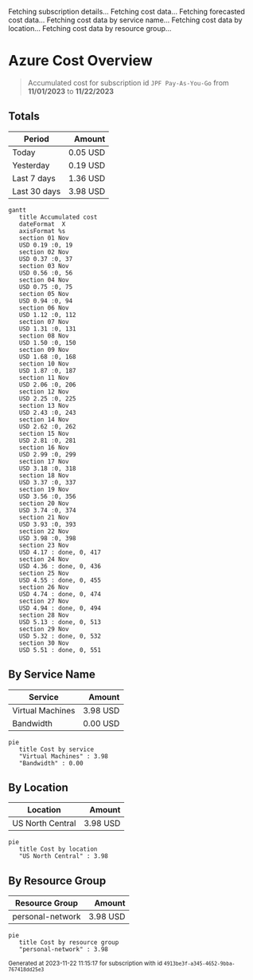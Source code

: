 Fetching subscription details...
Fetching cost data...
Fetching forecasted cost data...
Fetching cost data by service name...
Fetching cost data by location...
Fetching cost data by resource group...
# Azure Cost Overview

> Accumulated cost for subscription id `JPF Pay-As-You-Go` from **11/01/2023** to **11/22/2023**

## Totals

|Period|Amount|
|---|---:|
|Today|0.05 USD|
|Yesterday|0.19 USD|
|Last 7 days|1.36 USD|
|Last 30 days|3.98 USD|

```mermaid
gantt
   title Accumulated cost
   dateFormat  X
   axisFormat %s
   section 01 Nov
   USD 0.19 :0, 19
   section 02 Nov
   USD 0.37 :0, 37
   section 03 Nov
   USD 0.56 :0, 56
   section 04 Nov
   USD 0.75 :0, 75
   section 05 Nov
   USD 0.94 :0, 94
   section 06 Nov
   USD 1.12 :0, 112
   section 07 Nov
   USD 1.31 :0, 131
   section 08 Nov
   USD 1.50 :0, 150
   section 09 Nov
   USD 1.68 :0, 168
   section 10 Nov
   USD 1.87 :0, 187
   section 11 Nov
   USD 2.06 :0, 206
   section 12 Nov
   USD 2.25 :0, 225
   section 13 Nov
   USD 2.43 :0, 243
   section 14 Nov
   USD 2.62 :0, 262
   section 15 Nov
   USD 2.81 :0, 281
   section 16 Nov
   USD 2.99 :0, 299
   section 17 Nov
   USD 3.18 :0, 318
   section 18 Nov
   USD 3.37 :0, 337
   section 19 Nov
   USD 3.56 :0, 356
   section 20 Nov
   USD 3.74 :0, 374
   section 21 Nov
   USD 3.93 :0, 393
   section 22 Nov
   USD 3.98 :0, 398
   section 23 Nov
   USD 4.17 : done, 0, 417
   section 24 Nov
   USD 4.36 : done, 0, 436
   section 25 Nov
   USD 4.55 : done, 0, 455
   section 26 Nov
   USD 4.74 : done, 0, 474
   section 27 Nov
   USD 4.94 : done, 0, 494
   section 28 Nov
   USD 5.13 : done, 0, 513
   section 29 Nov
   USD 5.32 : done, 0, 532
   section 30 Nov
   USD 5.51 : done, 0, 551
```

## By Service Name

|Service|Amount|
|---|---:|
|Virtual Machines|3.98 USD|
|Bandwidth|0.00 USD|

```mermaid
pie
   title Cost by service
   "Virtual Machines" : 3.98
   "Bandwidth" : 0.00
```

## By Location

|Location|Amount|
|---|---:|
|US North Central|3.98 USD|

```mermaid
pie
   title Cost by location
   "US North Central" : 3.98
```

## By Resource Group

|Resource Group|Amount|
|---|---:|
|personal-network|3.98 USD|

```mermaid
pie
   title Cost by resource group
   "personal-network" : 3.98
```

<sup>Generated at 2023-11-22 11:15:17 for subscription with id `4913be3f-a345-4652-9bba-767418dd25e3`</sup>
